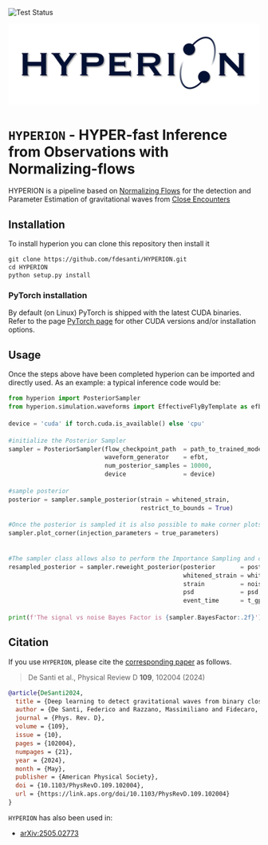 ![Test Status](https://img.shields.io/badge/Tests-Passed-brightgreen)

![Logo](docs/images/hyperion_logo.png)

# `HYPERION` - HYPER-fast Inference from Observations with Normalizing-flows 

HYPERION is a pipeline based on [Normalizing Flows](https://arxiv.org/abs/1912.02762) for the detection and Parameter Estimation of gravitational waves from [Close Encounters](https://arxiv.org/abs/1909.02143)

## Installation

To install hyperion you can clone this repository then install it

```
git clone https://github.com/fdesanti/HYPERION.git
cd HYPERION
python setup.py install
```

### PyTorch installation
By default (on Linux) PyTorch is shipped with the latest CUDA binaries. 
Refer to the page [PyTorch page](https://pytorch.org/get-started/locally/) for other CUDA versions and/or installation
options.

## Usage

Once the steps above have been completed hyperion can be imported and directly used. 
As an example: a typical inference code would be:

```python
from hyperion import PosteriorSampler
from hyperion.simulation.waveforms import EffectiveFlyByTemplate as efbt

device = 'cuda' if torch.cuda.is_available() else 'cpu'

#initialize the Posterior Sampler
sampler = PosteriorSampler(flow_checkpoint_path  = path_to_trained_model, 
                           waveform_generator    = efbt,
                           num_posterior_samples = 10000,
                           device                = device)

#sample posterior
posterior = sampler.sample_posterior(strain = whitened_strain,
                                     restrict_to_bounds = True)

#Once the posterior is sampled it is also possible to make corner plots
sampler.plot_corner(injection_parameters = true_parameters)


#The sampler class allows also to perform the Importance Sampling and computing Bayes Factors
resampled_posterior = sampler.reweight_posterior(posterior       = posterior,
                                                 whitened_strain = whitened_strain,
                                                 strain          = noisy_strain,
                                                 psd             = psd,
                                                 event_time      = t_gps)

print(f'The signal vs noise Bayes Factor is {sampler.BayesFactor:.2f}')
```

## Citation

If you use `HYPERION`, please cite the 
[corresponding paper](https://journals.aps.org/prd/abstract/10.1103/PhysRevD.109.102004) as follows.

> De Santi et al., Physical Review D **109**, 102004 (2024)

```bibtex
@article{DeSanti2024,
  title = {Deep learning to detect gravitational waves from binary close encounters: Fast parameter estimation using normalizing flows},
  author = {De Santi, Federico and Razzano, Massimiliano and Fidecaro, Francesco and Muccillo, Luca and Papalini, Lucia and Patricelli, Barbara},
  journal = {Phys. Rev. D},
  volume = {109},
  issue = {10},
  pages = {102004},
  numpages = {21},
  year = {2024},
  month = {May},
  publisher = {American Physical Society},
  doi = {10.1103/PhysRevD.109.102004},
  url = {https://link.aps.org/doi/10.1103/PhysRevD.109.102004}
}
```
`HYPERION` has also been used in:
- [arXiv:2505.02773](https://arxiv.org/abs/2505.02773)
